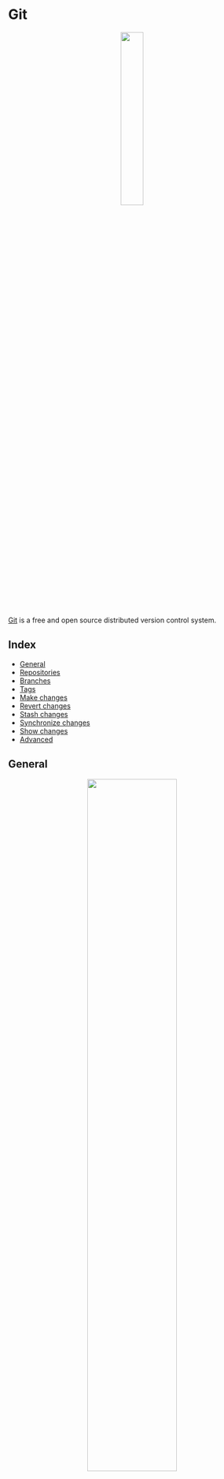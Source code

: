 # Git

<p align="center"><img align="center" width="30%" height="30%" src="assets/git.svg"></p>

[Git](https://git-scm.com/) is a free and open source distributed version control system.

## Index

* [General](#general)
* [Repositories](#repositories)
* [Branches](#branches)
* [Tags](#tags)
* [Make changes](#make-changes)
* [Revert changes](#revert-changes)
* [Stash changes](#stash-changes)
* [Synchronize changes](#synchronize-changes)
* [Show changes](#show-changes)
* [Advanced](#advanced)

## General

<p align="center"><img align="center" width="60%" height="60%" src="assets/git_workflow.png"></p>

Configure options.
```
git config --global user.name <name>
git config --global user.email <email>

git config --global user.name adcimon
git config --global user.email contact.adcimon@gmail.com
git config --global user.email 37084114+adcimon@users.noreply.github.com
```

List options.
```
git config --list
```

## Repositories

Initialize a repository
```
git init
```

Download a repository.
```
git clone <url>
git clone --recursive <url>
```

Download a repository at a specific tag.
```
git clone --branch <tag> <url>
```

Add a submodule.
```
git submodule add <submodule> <path>
```

## Branches

List branches.
```
git branch
```

Create a new branch.
```
git branch <name>
```

Delete a branch.
```
git branch -d <name>
```

Switch to the specified branch.
```
git checkout <branch>
```

Combine the specified branch's history into the current branch.
```
git merge <branch>
```

## Tags

List tags.
```
git tag -n
```

Create a tag.
```
git tag <tag>
git push origin <tag>
```

Delete a tag.
```
git push --delete origin <tag>
```

Move a tag to a different commit.
```
git tag -d <tag>
git push origin :refs/tags/<tag>
git tag <tag>
git push origin <tag>
```

## Make changes

Add file contents.
```
git add <file>
git add .
```

Remove file contents.
```
git rm <file>
git rm --cached <file>
git rm -f <file>
```

Record changes to the repository.
```
git commit -m "Message"
```

Modify the last commit.
```
git commit --amend
git commit --amend -m "Updated message"
```

## Revert changes

Revert the changes made to a file.
```
git restore <file>
```

Revert all commits after the specified commit, preserving changes locally.
```
git reset <commit>
```

Discard all history and changes back to the specified commit.
```
git reset --hard
git reset --hard <commit>
```

## Synchronize changes

Download all history from the remote tracking branches.
```
git fetch
```

Upload all local branch commits.
```
git push
```

Update your current local working branch with all new commits from the corresponding remote branch.
```
git pull
```

## Stash changes

Stash the changes to the top of the stack and reverts the working directory to match the HEAD commit.
```
git stash -m "Message"
git stash push -m "Message"
```

Apply a stash.
```
git stash apply
git stash apply stash@{<index>}
```

Remove the stash from the top of the stack.
```
git stash drop
```

Apply a stash and remove it from the top of the stack.
```
git stash pop
```

Show the stash at the top of the stack.
```
git stash show
```

List all stashes.
```
git stash list
```

## Show changes

Show the state of the working directory and the staging area.
```
git status
```

List version history for the current branch.
```
git log
```

List version history for a file, including renames.
```
git log --follow <file>
```

Show content differences.
```
git diff <file>
git diff <branch1>...<branch2>
```

Show metadata and content changes of the specified commit.
```
git show <commit>
```

## Advanced

Install credential manager with [Git for Windows](https://git-scm.com/download/win).<br>
<img width="60%" height="60%" src="assets/git_credential_manager.png">
```
git config --system --unset credential.https://dev.azure.com.useHttpPath 
git config --system credential.helper manager
```
* [Git Credential Manager Core: Building a universal authentication experience](https://github.blog/2020-07-02-git-credential-manager-core-building-a-universal-authentication-experience/)

Large file storage.
```
git lfs install
git lfs track "*.<extension>"
git add .gitattributes
```

Clear history.
```
rm -rf .git

git init
git add .
git commit -m "Initial commit"

git remote add origin git@<url>:<username>/<repository>.git
git remote add origin https://<url>/<username>/<repository>.git

git push -u --force origin master
```

Rewrite user name and email from *ALL* commits.
```
git filter-branch -f --env-filter "GIT_AUTHOR_NAME='name'; GIT_AUTHOR_EMAIL='email'; GIT_COMMITTER_NAME='name'; GIT_COMMITTER_EMAIL='email';" HEAD
git push -f origin
git push -f origin +yourbranch
```
